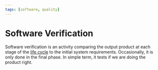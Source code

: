 ```yaml
---
tags: [software, quality]
---
```


# Software Verification

Software verification is an activity comparing the output product at each stage
of the [life cycle](202303251030.md) to the initial system requirements.
Occasionally, it is only done in the final phase. In simple term, it tests if we
are doing the product right.

